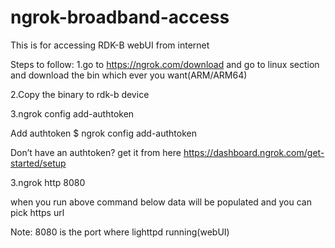 # ngrok-broadband-access
This is for accessing RDK-B webUI from internet

Steps to follow:
1.go to https://ngrok.com/download and go to linux section and download the bin which ever you want(ARM/ARM64)

2.Copy the binary to rdk-b device

3.ngrok config add-authtoken  <token>

  

Add authtoken
$
ngrok config add-authtoken <token>

Don’t have an authtoken?
get it from here https://dashboard.ngrok.com/get-started/setup




3.ngrok http 8080

   when you run above command below data will be populated and you can pick https url

  Note: 8080 is the port where lighttpd running(webUI)










